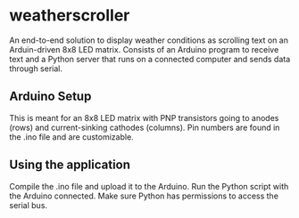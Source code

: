 weatherscroller
================
An end-to-end solution to display weather conditions as scrolling text on an Arduin-driven 8x8 LED matrix. Consists of an Arduino program to receive text and a Python server that runs on a connected computer and sends data through serial.

## Arduino Setup ##
This is meant for an 8x8 LED matrix with PNP transistors going to anodes (rows) and current-sinking cathodes (columns). Pin numbers are found in the .ino file and are customizable.

## Using the application ##
Compile the .ino file and upload it to the Arduino.
Run the Python script with the Arduino connected. Make sure Python has permissions to access the serial bus.
